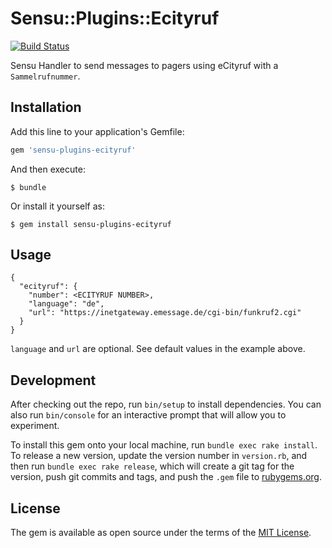 # Sensu::Plugins::Ecityruf

[![Build Status](https://travis-ci.org/aboutsource/sensu-plugins-ecityruf.svg?branch=master)](https://travis-ci.org/aboutsource/sensu-plugins-ecityruf)

Sensu Handler to send messages to pagers using eCityruf with a `Sammelrufnummer`.

## Installation

Add this line to your application's Gemfile:

```ruby
gem 'sensu-plugins-ecityruf'
```

And then execute:

    $ bundle

Or install it yourself as:

    $ gem install sensu-plugins-ecityruf

## Usage

```
{
  "ecityruf": {
    "number": <ECITYRUF NUMBER>,
    "language": "de",
    "url": "https://inetgateway.emessage.de/cgi-bin/funkruf2.cgi"
  }
}
```
`language` and `url`  are optional. See default values in the example above.

## Development

After checking out the repo, run `bin/setup` to install dependencies. You can also run `bin/console` for an interactive prompt that will allow you to experiment.

To install this gem onto your local machine, run `bundle exec rake install`. To release a new version, update the version number in `version.rb`, and then run `bundle exec rake release`, which will create a git tag for the version, push git commits and tags, and push the `.gem` file to [rubygems.org](https://rubygems.org).

## License

The gem is available as open source under the terms of the [MIT License](https://opensource.org/licenses/MIT).
